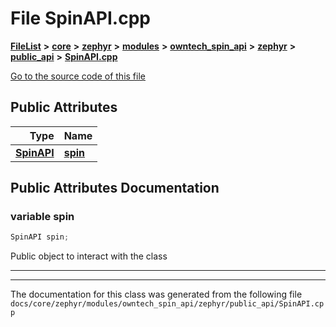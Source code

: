 

# File SpinAPI.cpp



[**FileList**](files.md) **>** [**core**](dir_771164b9325b04f1442f7a3ffa8ecb89.md) **>** [**zephyr**](dir_09002e7ce91f09aeb040dfd1861a47f4.md) **>** [**modules**](dir_6d0fb8ab814c517e7f155fb837e32f72.md) **>** [**owntech\_spin\_api**](dir_87330bcbf7fe698536ea5946c1b90585.md) **>** [**zephyr**](dir_83abe2f3de580445b50d57f614c989e1.md) **>** [**public\_api**](dir_9feddb36ca121fb6172e0f3e47b6ec72.md) **>** [**SpinAPI.cpp**](SpinAPI_8cpp.md)

[Go to the source code of this file](SpinAPI_8cpp_source.md)
























## Public Attributes

| Type | Name |
| ---: | :--- |
|  [**SpinAPI**](classSpinAPI.md) | [**spin**](#variable-spin)  <br> |












































## Public Attributes Documentation




### variable spin 

```C++
SpinAPI spin;
```



Public object to interact with the class 


        

<hr>

------------------------------
The documentation for this class was generated from the following file `docs/core/zephyr/modules/owntech_spin_api/zephyr/public_api/SpinAPI.cpp`

